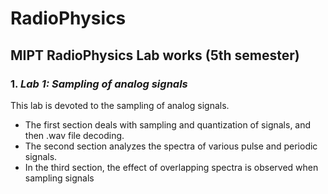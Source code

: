 # __RadioPhysics__
##  __MIPT RadioPhysics Lab works (5th semester)__

### 1. _Lab 1: Sampling of analog signals_
This lab is devoted to the sampling of analog signals. 

* The first section deals with sampling and quantization of signals, and then .wav file decoding. 
* The second section analyzes the spectra of various pulse and periodic signals. 
* In the third section, the effect of overlapping spectra is observed when sampling signals
